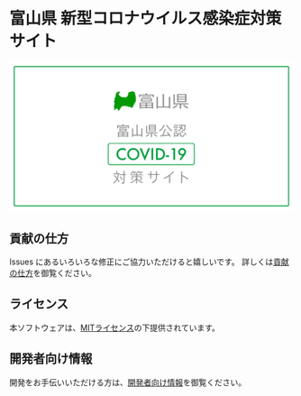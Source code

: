 # 富山県 新型コロナウイルス感染症対策サイト
[![富山県 新型コロナウイルス感染症対策サイト](./static/ogp.png)](https://stopcovid19-toyama.netlify.app/)

## 貢献の仕方
Issues にあるいろいろな修正にご協力いただけると嬉しいです。
詳しくは[貢献の仕方](./CONTRIBUTING.md)を御覧ください。

## ライセンス
本ソフトウェアは、[MITライセンス](./LICENSE.txt)の下提供されています。

## 開発者向け情報
開発をお手伝いいただける方は、[開発者向け情報](./FOR_DEVELOPERS.md)を御覧ください。
